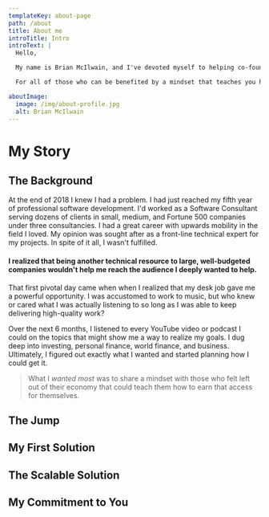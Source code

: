 ```yaml
---
templateKey: about-page
path: /about
title: About me
introTitle: Intro
introText: |
  Hello,

  My name is Brian McIlwain, and I've devoted myself to helping co-founders succeed in software and in business. You may be the aspiring entrepreneur trying to see if technology could help you achieve your vision. Perhaps you're actively looking for someone who can help you build your dream. You may be technical and looking to improve yourself. Perhaps you're interested in the idea of founding a tech company- but you're not sure where to gain the non-technical skills you'll need.

  For all of those who can be benefited by a mindset that teaches you how to realize your vision through leveraging the technology of our day - this resource is for you. Welcome.

aboutImage:
  image: /img/about-profile.jpg
  alt: Brian McIlwain
---
```


# My Story

## The Background

At the end of 2018 I knew I had a problem. I had just reached my fifth year of professional software development. I'd worked as a Software Consultant serving dozens of clients in small, medium, and Fortune 500 companies under three consultancies. I had a great career with upwards mobility in the field I loved. My opinion was sought after as a front-line technical expert for my projects. In spite of it all, I wasn't fulfilled.

#### I realized that being another technical resource to large, well-budgeted companies wouldn't help me reach the audience I deeply wanted to help.

That first pivotal day came when when I realized that my desk job gave me a powerful opportunity. I was accustomed to work to music, but who knew or cared what I was actually listening to so long as I was able to keep delivering high-quality work?

Over the next 6 months, I listened to every YouTube video or podcast I could on the topics that might show me a way to realize my goals. I dug deep into investing, personal finance, world finance, and business. Ultimately, I figured out exactly what I wanted and started planning how I could get it.

> What I _wanted most_ was to share a mindset with those who felt left out of their economy that could teach them how to earn that access for themselves.

## The Jump

## My First Solution

## The Scalable Solution

## My Commitment to You
